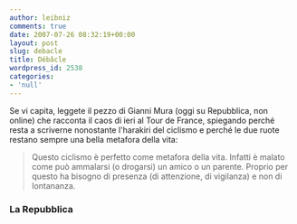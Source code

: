```yaml
---
author: leibniz
comments: true
date: 2007-07-26 08:32:19+00:00
layout: post
slug: debacle
title: Débâcle
wordpress_id: 2538
categories:
- 'null'
---
```


Se vi capita, leggete il pezzo di Gianni Mura (oggi su Repubblica, non online) che racconta il caos di ieri al Tour de France, spiegando perché resta a scriverne nonostante l'harakiri del ciclismo e perché le due ruote restano sempre una bella metafora della vita:


> Questo ciclismo è perfetto come metafora della vita. Infatti è malato come può ammalarsi (o drogarsi) un amico o un parente. Proprio per questo ha bisogno di presenza (di attenzione, di vigilanza) e non di lontananza.




### La Repubblica

